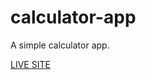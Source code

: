 # calculator-app
A simple calculator app.

[LIVE SITE](https://lmaoken.github.io/calculator-app-yt/)
